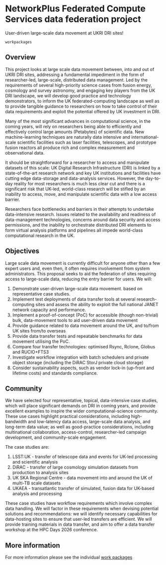 # NetworkPlus Federated Compute Services data federation project

User-driven large-scale data movement at UKRI DRI sites!

```{toctree}
workpackages
```


## Overview

This project looks at large scale data movement between, into and out
of UKRI DRI sites, addressing a fundamental impediment in the form of
researcher-led, large-scale, distributed data management. Led by the
requirements of several high-priority science cases from fusion
energy, cosmology and survey astronomy, and engaging key players from
the UK DRI landscape, we will develop good practice and technology
demonstrators, to inform the UK federated-computing landscape as well
as to provide tangible guidance to researchers on how to take control
of their data requirements and exploit the potential offered by UK
investment in DRI.

Many of the most significant advances in computational science, in the
coming years, will rely on researchers being able to efficiently and
effectively control large amounts (Petabytes) of scientific data. New
machine-learning techniques are naturally data intensive and
international-scale scientific facilities such as laser facilities,
telescopes, and prototype fusion reactors all produce rich and complex
measurement and observational data.

It should be straightforward for a researcher to access and manipulate
datasets of this scale: UK Digital Research Infrastructure (DRI) is
linked by a state-of-the-art research network and key UK institutions
and facilities have cutting edge data-storage and data-analysis
services. However, the day-to-day reality for most researchers is much
less clear cut and there is a significant risk that UK-led,
world-class research will be stifled by an inability to access, move,
and manipulate scientific data with a low access barrier.

Researchers face bottlenecks and barriers in their attempts to
undertake data-intensive research. Issues related to the availability
and readiness of data-management technologies, concerns around data
security and access permissions, and the inability to orchestrate
distributed DRI elements to form virtual analysis platforms and
pipelines all impede world-class computational research in the UK.

## Objectives

Large scale data movement is currently difficult for anyone other than
a few expert users and, even then, it often requires involvement from
system administrators. This proposal seeks to aid the federation of
sites requiring access to large-scale data, reducing the entry barrier
for users.  We will:

1. Demonstrate user-driven large-scale data movement. based on representative case studies.
2. Implement test deployments of data transfer tools at several research-computing sites and assess
the ability to exploit the full national JANET network capacity and performance.
3. Implement a proof-of-concept (PoC) for accessible (though non-trivial) bulk, data-movement tools to aid user-driven data movement
4. Provide guidance related to data movement around the UK, and to/from UK sites from/to overseas
5. Provide data transfer tests and repeatable benchmarks for data movement utilising the PoC.
6. Compare four transfer technologies: optimised Rsync, Rclone, Globus and RUCIO+FTS3
7. Investigate workflow integration with batch schedulers and private object storage (including the DiRAC StorJ private cloud storage)
8. Consider sustainability aspects, such as vendor lock-in (up-front and lifetime costs) and standards compliance.

## Community

We have selected four representative, topical, data-intensive case
studies, which will place significant demands on DRI in coming years,
and provide excellent examples to inspire the wider
computational-science community. These use cases highlight practical
considerations, including high-bandwidth and low-latency data access,
large-scale data analysis, and long-term data value; as well as
good-practice considerations, including multinational collaboration,
access-control, researcher-led campaign development, and
community-scale engagement.

The case studies are:

1. LSST:UK - transfer of telescope data and events for UK-led processing and scientific analysis
2. DiRAC - transfer of large cosmology simulation datasets from production to analysis sites
3. UK SKA Regional Centre - data movement into and around the UK of multi-TB scale datasets
4. UKAEA - transatlantic transfer of simulated, fusion data for UK-based analysis and processing

These case studies have workflow requirements which involve complex
data handling. We will factor in these requirements when devising
potential solutions and recommendations: we will identify necessary
capabilities for data-hosting sites to ensure that user-led transfers
are efficient. We will provide training materials in data transfer,
and aim to offer a data transfer workshop at the HPC Days 2026
conference.

## More information

For more information please see the individual [work packages](workpackages.md)

